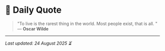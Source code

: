 # 📜 Daily Quote

> "To live is the rarest thing in the world. Most people exist, that is all. "  
> — **Oscar Wilde**

---

_Last updated: 24 August 2025 ⏳_
